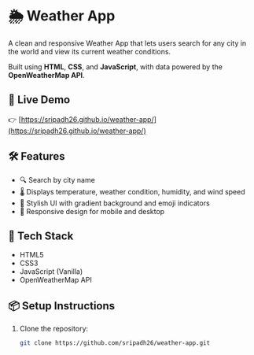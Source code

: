 # 🌦️ Weather App

A clean and responsive Weather App that lets users search for any city in the world and view its current weather conditions.

Built using **HTML**, **CSS**, and **JavaScript**, with data powered by the **OpenWeatherMap API**.
## 🚀 Live Demo

👉 [https://sripadh26.github.io/weather-app/](https://sripadh26.github.io/weather-app/)
## 🛠 Features
- 🔍 Search by city name
- 🌡️ Displays temperature, weather condition, humidity, and wind speed
- 🎨 Stylish UI with gradient background and emoji indicators
- 📱 Responsive design for mobile and desktop

## 🧰 Tech Stack

- HTML5
- CSS3
- JavaScript (Vanilla)
- OpenWeatherMap API
## 📦 Setup Instructions
1. Clone the repository:
   ```bash
   git clone https://github.com/sripadh26/weather-app.git
